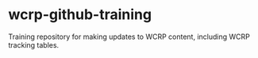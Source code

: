 # wcrp-github-training
Training repository for making updates to WCRP content, including WCRP tracking tables.
